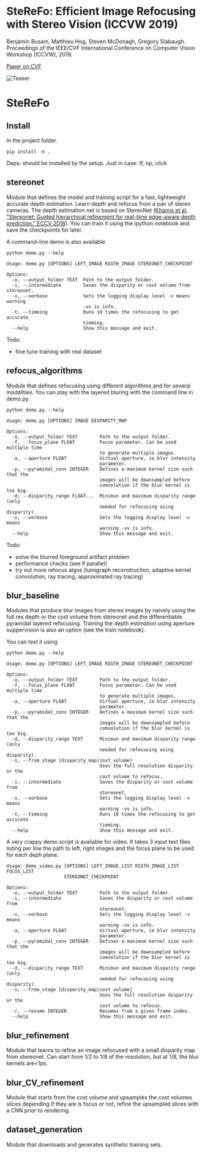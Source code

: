 # SteReFo: Efficient Image Refocusing with Stereo Vision (ICCVW 2019)

Benjamin Busam, Matthieu Hog, Steven McDonagh, Gregory Slabaugh. 
Proceedings of the IEEE/CVF International Conference on Computer Vision Workshop (ICCVW), 2019.

[Paper on CVF](https://openaccess.thecvf.com/content_ICCVW_2019/papers/AIM/Busam_SteReFo_Efficient_Image_Refocusing_with_Stereo_Vision_ICCVW_2019_paper.pdf) 

![Teaser](https://github.com/huawei-noah/noah-research/blob/master/SteReFo/teaser.jpg "Teaser")

# SteReFo

## Install
In the project folder.
```
pip install -e .
```
Deps: should be installed by the setup. Just in case: tf, np, click

## stereonet
Module that defines the model and training script for a fast, lightweight accurate depth estimation.
Learn depth and refocus from a pair of stereo cameras.
The depth estimation net is based on StereoNet ([Khamis et al. "Stereonet: Guided hierarchical refinement for real-time edge-aware depth prediction." ECCV 2018](http://openaccess.thecvf.com/content_ECCV_2018/papers/Sameh_Khamis_StereoNet_Guided_Hierarchical_ECCV_2018_paper.pdf)).
You can train it using the ipython notebook and save the checkpoints for later.

A command-line demo is also available 
```
python demo.py --help

Usage: demo.py [OPTIONS] LEFT_IMAGE RIGTH_IMAGE STEREONET_CHECKPOINT

Options:
  -o, --output_folder TEXT  Path to the output folder.
  -i, --intermediate        Saves the disparity or cost volume from stereonet.
  -v, --verbose             Sets the logging display level -v means warning
                            -vv is info.
  -t, --timming             Runs 10 times the refocusing to get accurate
                            timming.
  --help                    Show this message and exit.
```

Todo: 
- fine tune training with real dataset

## refocus_algorithms
Module that defines refocusing using different algorithms and for several modalities.
You can play with the layered bluring with the command line in demo.py.
```
python demo.py --help

Usage: demo.py [OPTIONS] IMAGE DISPARITY_MAP

Options:
  -o, --output_folder TEXT        Path to the output folder.
  -f, --focus_plane FLOAT         Focus parameter. Can be used multiple time
                                  to generate multiple images.
  -a, --aperture FLOAT            Virtual aperture, ie blur intensity
                                  parameter.
  -p, --pyramidal_conv INTEGER    Defines a maximum kernel size such that the
                                  images will be downsampled before
                                  comvolution if the blur kernel is too big.
  -d, --disparity_range FLOAT...  Minimun and maximum disparity range (only
                                  needed for refocusing using disparity).
  -v, --verbose                   Sets the logging display level -v means
                                  warning -vv is info.
  --help                          Show this message and exit.

```

Todo:
- solve the blurred foreground artifact problem
- performance checks (see if parallel)
- try out more refocus algos (lumigraph reconstruciton, adaptive kernel convolution, ray tracing, approximated ray tracing)

## blur_baseline
Modules that produce blur images from stereo images by naively using the full res depth or the cost volume from stereonet and the differentiable pyramidal layered refocusing. 
Training the depth estimation using aperture suppervision is also an option (see the train notebook).

You can test it using
```
python demo.py --help

Usage: demo.py [OPTIONS] LEFT_IMAGE RIGTH_IMAGE STEREONET_CHECKPOINT

Options:
  -o, --output_folder TEXT        Path to the output folder.
  -f, --focus_plane FLOAT         Focus parameter. Can be used multiple time
                                  to generate multiple images.
  -a, --aperture FLOAT            Virtual aperture, ie blur intensity
                                  parameter.
  -p, --pyramidal_conv INTEGER    Defines a maximum kernel size such that the
                                  images will be downsampled before
                                  comvolution if the blur kernel is too big.
  -d, --disparity_range TEXT      Minimun and maximum disparity range (only
                                  needed for refocusing using disparity).
  -s, --from_stage [disparity_map|cost_volume]
                                  Uses the full resolution disparity or the
                                  cost volume to refocus.
  -i, --intermediate              Saves the disparity or cost volume from
                                  stereonet.
  -v, --verbose                   Sets the logging display level -v means
                                  warning -vv is info.
  -t, --timming                   Runs 10 times the refocusing to get accurate
                                  timming.
  --help                          Show this message and exit.
```

A very crappy demo script is available for video.
It takes 3 input text files listing per line the path to left, right images and the focus plane to be used for each deph plane.
```
Usage: demo_video.py [OPTIONS] LEFT_IMAGE_LIST RIGTH_IMAGE_LIST FOCUS_LIST
                     STEREONET_CHECKPOINT

Options:
  -o, --output_folder TEXT        Path to the output folder.
  -i, --intermediate              Saves the disparity or cost volume from
                                  stereonet.
  -v, --verbose                   Sets the logging display level -v means
                                  warning -vv is info.
  -a, --aperture FLOAT            Virtual aperture, ie blur intensity
                                  parameter.
  -p, --pyramidal_conv INTEGER    Defines a maximum kernel size such that the
                                  images will be downsampled before
                                  comvolution if the blur kernel is too big.
  -d, --disparity_range TEXT      Minimun and maximum disparity range (only
                                  needed for refocusing using disparity).
  -s, --from_stage [disparity_map|cost_volume]
                                  Uses the full resolution disparity or the
                                  cost volume to refocus.
  -r, --resume INTEGER            Resumes from a given frame index.
  --help                          Show this message and exit.
```

## blur_refinement

Module that learns to refine an image refocused with a small disparity map from stereonet.
Can start from 1/2 to 1/8 of the resolution, but at 1/8, the blur kernels are<1px.


## blur_CV_refinement

Module that starts from the cost volume and upsamples the cost volumes slices depending if they are is focus or not,
refine the upsampled slices with a CNN prior to rendering.

## dataset_generation

Module that downloads and generates synthetic training sets.
